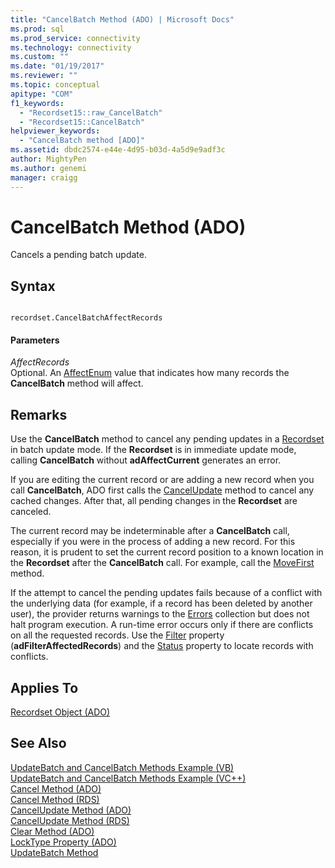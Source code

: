```yaml
---
title: "CancelBatch Method (ADO) | Microsoft Docs"
ms.prod: sql
ms.prod_service: connectivity
ms.technology: connectivity
ms.custom: ""
ms.date: "01/19/2017"
ms.reviewer: ""
ms.topic: conceptual
apitype: "COM"
f1_keywords: 
  - "Recordset15::raw_CancelBatch"
  - "Recordset15::CancelBatch"
helpviewer_keywords: 
  - "CancelBatch method [ADO]"
ms.assetid: dbdc2574-e44e-4d95-b03d-4a5d9e9adf3c
author: MightyPen
ms.author: genemi
manager: craigg
---
```

# CancelBatch Method (ADO)
Cancels a pending batch update.  
  
## Syntax  
  
```  
  
recordset.CancelBatchAffectRecords  
```  
  
#### Parameters  
 *AffectRecords*  
 Optional. An [AffectEnum](../../../ado/reference/ado-api/affectenum.md) value that indicates how many records the **CancelBatch** method will affect.  
  
## Remarks  
 Use the **CancelBatch** method to cancel any pending updates in a [Recordset](../../../ado/reference/ado-api/recordset-object-ado.md) in batch update mode. If the **Recordset** is in immediate update mode, calling **CancelBatch** without **adAffectCurrent** generates an error.  
  
 If you are editing the current record or are adding a new record when you call **CancelBatch**, ADO first calls the [CancelUpdate](../../../ado/reference/ado-api/cancelupdate-method-ado.md) method to cancel any cached changes. After that, all pending changes in the **Recordset** are canceled.  
  
 The current record may be indeterminable after a **CancelBatch** call, especially if you were in the process of adding a new record. For this reason, it is prudent to set the current record position to a known location in the **Recordset** after the **CancelBatch** call. For example, call the [MoveFirst](../../../ado/reference/ado-api/movefirst-movelast-movenext-and-moveprevious-methods-ado.md) method.  
  
 If the attempt to cancel the pending updates fails because of a conflict with the underlying data (for example, if a record has been deleted by another user), the provider returns warnings to the [Errors](../../../ado/reference/ado-api/errors-collection-ado.md) collection but does not halt program execution. A run-time error occurs only if there are conflicts on all the requested records. Use the [Filter](../../../ado/reference/ado-api/filter-property.md) property (**adFilterAffectedRecords**) and the [Status](../../../ado/reference/ado-api/status-property-ado-recordset.md) property to locate records with conflicts.  
  
## Applies To  
 [Recordset Object (ADO)](../../../ado/reference/ado-api/recordset-object-ado.md)  
  
## See Also  
 [UpdateBatch and CancelBatch Methods Example (VB)](../../../ado/reference/ado-api/updatebatch-and-cancelbatch-methods-example-vb.md)   
 [UpdateBatch and CancelBatch Methods Example (VC++)](../../../ado/reference/ado-api/updatebatch-and-cancelbatch-methods-example-vc.md)   
 [Cancel Method (ADO)](../../../ado/reference/ado-api/cancel-method-ado.md)   
 [Cancel Method (RDS)](../../../ado/reference/rds-api/cancel-method-rds.md)   
 [CancelUpdate Method (ADO)](../../../ado/reference/ado-api/cancelupdate-method-ado.md)   
 [CancelUpdate Method (RDS)](../../../ado/reference/rds-api/cancelupdate-method-rds.md)   
 [Clear Method (ADO)](../../../ado/reference/ado-api/clear-method-ado.md)   
 [LockType Property (ADO)](../../../ado/reference/ado-api/locktype-property-ado.md)   
 [UpdateBatch Method](../../../ado/reference/ado-api/updatebatch-method.md)
